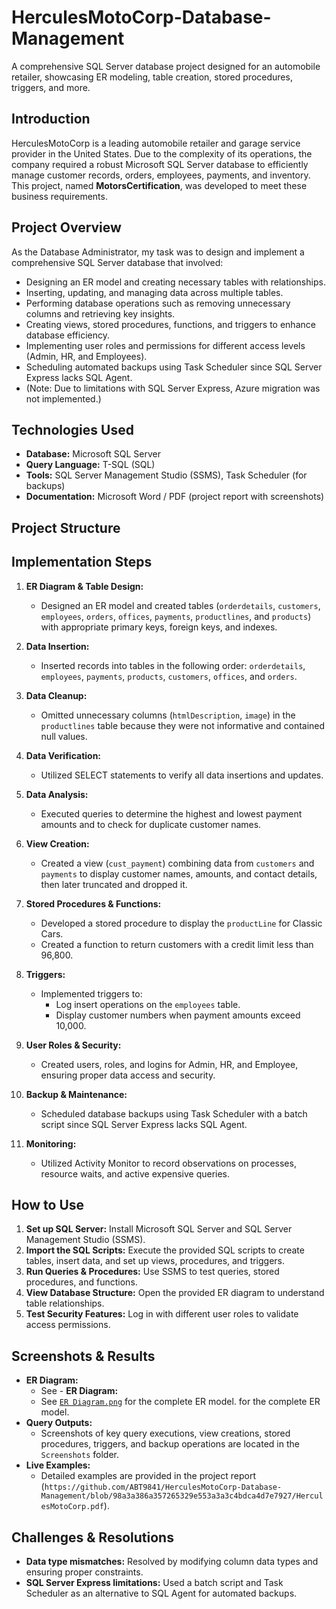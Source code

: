# HerculesMotoCorp-Database-Management
A comprehensive SQL Server database project designed for an automobile retailer, showcasing ER modeling, table creation, stored procedures, triggers, and more.

## Introduction

HerculesMotoCorp is a leading automobile retailer and garage service provider in the United States. Due to the complexity of its operations, the company required a robust Microsoft SQL Server database to efficiently manage customer records, orders, employees, payments, and inventory. This project, named **MotorsCertification**, was developed to meet these business requirements.

## Project Overview

As the Database Administrator, my task was to design and implement a comprehensive SQL Server database that involved:
- Designing an ER model and creating necessary tables with relationships.
- Inserting, updating, and managing data across multiple tables.
- Performing database operations such as removing unnecessary columns and retrieving key insights.
- Creating views, stored procedures, functions, and triggers to enhance database efficiency.
- Implementing user roles and permissions for different access levels (Admin, HR, and Employees).
- Scheduling automated backups using Task Scheduler since SQL Server Express lacks SQL Agent.
- (Note: Due to limitations with SQL Server Express, Azure migration was not implemented.)

## Technologies Used

- **Database:** Microsoft SQL Server
- **Query Language:** T-SQL (SQL)
- **Tools:** SQL Server Management Studio (SSMS), Task Scheduler (for backups)
- **Documentation:** Microsoft Word / PDF (project report with screenshots)

## Project Structure

## Implementation Steps

1. **ER Diagram & Table Design:**  
   - Designed an ER model and created tables (`orderdetails`, `customers`, `employees`, `orders`, `offices`, `payments`, `productlines`, and `products`) with appropriate primary keys, foreign keys, and indexes.

2. **Data Insertion:**  
   - Inserted records into tables in the following order: `orderdetails`, `employees`, `payments`, `products`, `customers`, `offices`, and `orders`.

3. **Data Cleanup:**  
   - Omitted unnecessary columns (`htmlDescription`, `image`) in the `productlines` table because they were not informative and contained null values.

4. **Data Verification:**  
   - Utilized SELECT statements to verify all data insertions and updates.

5. **Data Analysis:**  
   - Executed queries to determine the highest and lowest payment amounts and to check for duplicate customer names.

6. **View Creation:**  
   - Created a view (`cust_payment`) combining data from `customers` and `payments` to display customer names, amounts, and contact details, then later truncated and dropped it.

7. **Stored Procedures & Functions:**  
   - Developed a stored procedure to display the `productLine` for Classic Cars.
   - Created a function to return customers with a credit limit less than 96,800.

8. **Triggers:**  
   - Implemented triggers to:
     - Log insert operations on the `employees` table.
     - Display customer numbers when payment amounts exceed 10,000.

9. **User Roles & Security:**  
   - Created users, roles, and logins for Admin, HR, and Employee, ensuring proper data access and security.

10. **Backup & Maintenance:**  
    - Scheduled database backups using Task Scheduler with a batch script since SQL Server Express lacks SQL Agent.

11. **Monitoring:**  
    - Utilized Activity Monitor to record observations on processes, resource waits, and active expensive queries.

## How to Use

1. **Set up SQL Server:** Install Microsoft SQL Server and SQL Server Management Studio (SSMS).
2. **Import the SQL Scripts:** Execute the provided SQL scripts to create tables, insert data, and set up views, procedures, and triggers.
3. **Run Queries & Procedures:** Use SSMS to test queries, stored procedures, and functions.
4. **View Database Structure:** Open the provided ER diagram to understand table relationships.
5. **Test Security Features:** Log in with different user roles to validate access permissions.

## Screenshots & Results

- **ER Diagram:**  
  - See - **ER Diagram:**  
  - See [`ER Diagram.png`](https://github.com/ABT9841/HerculesMotoCorp-Database-Management/blob/98a3a386a357265329e553a3a3c4bdca4d7e7927/ER%20Diagram.png) for the complete ER model.
 for the complete ER model.
- **Query Outputs:**  
  - Screenshots of key query executions, view creations, stored procedures, triggers, and backup operations are located in the `Screenshots` folder.
- **Live Examples:**  
  - Detailed examples are provided in the project report (`https://github.com/ABT9841/HerculesMotoCorp-Database-Management/blob/98a3a386a357265329e553a3a3c4bdca4d7e7927/HerculesMotoCorp.pdf`).

## Challenges & Resolutions

- **Data type mismatches:** Resolved by modifying column data types and ensuring proper constraints.
- **SQL Server Express limitations:** Used a batch script and Task Scheduler as an alternative to SQL Agent for automated backups.

